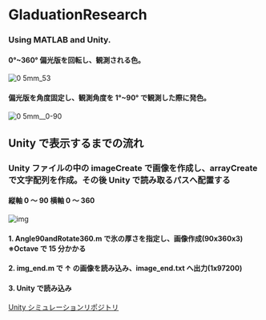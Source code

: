 # GladuationResearch

### Using MATLAB and Unity.

#### 0°~360° 偏光版を回転し、観測される色。

![0 5mm_53](https://user-images.githubusercontent.com/57553474/82459059-6ece5300-9af2-11ea-8c03-da1ad8b5e935.png)

#### 偏光版を角度固定し、観測角度を 1°~90° で観測した際に発色。

![0 5mm__0-90](https://user-images.githubusercontent.com/57553474/82459081-74c43400-9af2-11ea-9334-38ac771a166f.png)

## Unity で表示するまでの流れ

### Unity ファイルの中の imageCreate で画像を作成し、arrayCreate で文字配列を作成。その後 Unity で読み取るパスへ配置する

#### 縦軸 0 ～ 90 横軸 0 ～ 360

![img](https://user-images.githubusercontent.com/57553474/83354563-77494800-a394-11ea-80f5-d2759bc67dc2.png)

#### 1. Angle90andRotate360.m で氷の厚さを指定し、画像作成(90x360x3) ※Octave で 15 分かかる

#### 2. img_end.m で ↑ の画像を読み込み、image_end.txt へ出力(1x97200)

#### 3. Unity で読み込み

[Unity シミュレーションリポジトリ](https://github.com/kngy0306/JewelryBubble_Simulation)
